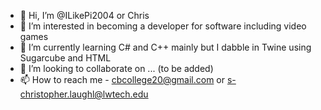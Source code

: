 - 👋 Hi, I’m @ILikePi2004 or Chris 
- 👀 I’m interested in becoming a developer for software including video games
- 🌱 I’m currently learning C# and C++ mainly but I dabble in Twine using Sugarcube and HTML
- 💞️ I’m looking to collaborate on ... (to be added)
- 📫 How to reach me - cbcollege20@gmail.com or s-christopher.laughl@lwtech.edu

<!---
ILikePi2004/ILikePi2004 is a ✨ special ✨ repository because its `README.md` (this file) appears on your GitHub profile.
You can click the Preview link to take a look at your changes.
--->
